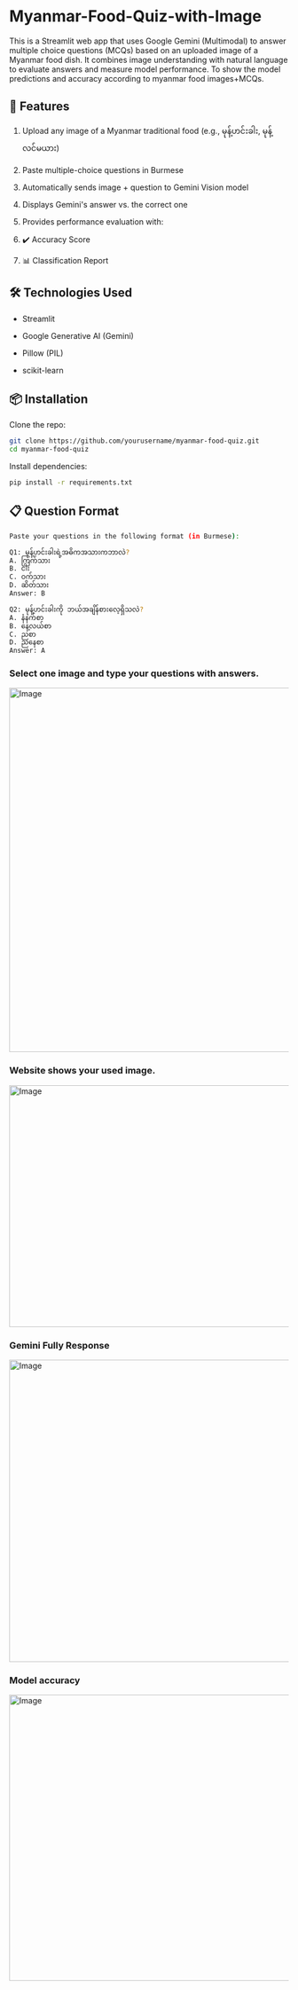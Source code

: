 # Myanmar-Food-Quiz-with-Image
This is a Streamlit web app that uses Google Gemini (Multimodal) to answer multiple choice questions (MCQs) based on an uploaded image of a Myanmar food dish.
It combines image understanding with natural language to evaluate answers and measure model performance.
To show the model predictions and accuracy according to myanmar food images+MCQs.

## 🚀 Features

1. Upload any image of a Myanmar traditional food (e.g., မုန့်ဟင်းခါး, မုန့်လင်မယား)

2. Paste multiple-choice questions in Burmese

3. Automatically sends image + question to Gemini Vision model

4. Displays Gemini's answer vs. the correct one

5. Provides performance evaluation with:

6. ✔️ Accuracy Score

7. 📊 Classification Report

## 🛠️ Technologies Used

* Streamlit

* Google Generative AI (Gemini)

* Pillow (PIL)

* scikit-learn


## 📦 Installation

Clone the repo:
```bash
git clone https://github.com/yourusername/myanmar-food-quiz.git
cd myanmar-food-quiz
```
Install dependencies:
```bash
pip install -r requirements.txt
```

## 📋 Question Format
```bash
Paste your questions in the following format (in Burmese):

Q1: မုန့်ဟင်းခါးရဲ့အဓိကအသားကဘာလဲ?
A. ကြက်သား
B. ငါး
C. ဝက်သား
D. ဆိတ်သား
Answer: B

Q2: မုန့်ဟင်းခါးကို ဘယ်အချိန်စားလေ့ရှိသလဲ?
A. နံနက်စာ
B. နေ့လယ်စာ
C. ညစာ
D. ညနေစာ
Answer: A
```
### Select one image and type your questions with answers.
<img width="1886" height="657" alt="Image" src="https://github.com/user-attachments/assets/42bb191a-e4dd-4e06-ae0e-7fd86b7d69b0" />

### Website shows your used image.
<img width="665" height="436" alt="Image" src="https://github.com/user-attachments/assets/52b3c632-4244-493c-b3fc-73c7f8698035" />

### Gemini Fully Response
<img width="1334" height="545" alt="Image" src="https://github.com/user-attachments/assets/4aa6f524-87f7-4b82-8193-bcda330a0acd" />

### Model accuracy
<img width="1362" height="516" alt="Image" src="https://github.com/user-attachments/assets/464d169c-05cc-4aba-9656-affe01d9f8cc" />
